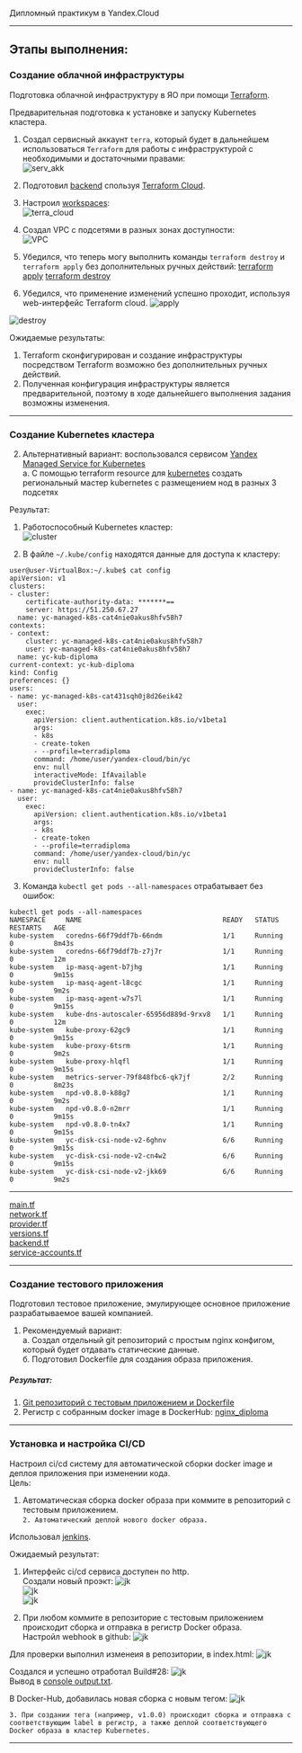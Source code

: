  Дипломный практикум в Yandex.Cloud

---
## Этапы выполнения:


### Создание облачной инфраструктуры

Подготовка облачной инфраструктуру в ЯО при помощи [Terraform](https://www.terraform.io/).

Предварительная подготовка к установке и запуску Kubernetes кластера.

1. Создал сервисный аккаунт `terra`, который будет в дальнейшем использоваться `Terraform` для работы с инфраструктурой с необходимыми и достаточными правами:  
![serv_akk](img/serv_akk.jpg)  

2. Подготовил [backend](https://www.terraform.io/docs/language/settings/backends/index.html) спользуя [Terraform Cloud](https://app.terraform.io/).
3. Настроил [workspaces](https://www.terraform.io/docs/language/state/workspaces.html):  
![terra_cloud](img/terra_cloud.jpg)  
  
4. Создал VPC с подсетями в разных зонах доступности:  
![VPC](img/VPC.jpg)  
  
5. Убедился, что теперь могу выполнить команды `terraform destroy` и `terraform apply` без дополнительных ручных действий:
[terraform apply](file/apply.txt)
[terraform destroy](file/destroy.txt)

6. Убедился, что применение изменений успешно проходит, используя web-интерфейс Terraform cloud.
![apply](img/apply.jpg)  
  
![destroy](img/destroy.jpg)  

Ожидаемые результаты:
1. Terraform сконфигурирован и создание инфраструктуры посредством Terraform возможно без дополнительных ручных действий.  
2. Полученная конфигурация инфраструктуры является предварительной, поэтому в ходе дальнейшего выполнения задания возможны изменения.  

---
### Создание Kubernetes кластера  

2. Альтернативный вариант: воспользовался сервисом [Yandex Managed Service for Kubernetes](https://cloud.yandex.ru/services/managed-kubernetes)  
  а. С помощью terraform resource для [kubernetes](https://registry.terraform.io/providers/yandex-cloud/yandex/latest/docs/resources/kubernetes_cluster) создать региональный мастер kubernetes с размещением нод в разных 3 подсетях      
    
Результат:  
1. Работоспособный Kubernetes кластер:   
![cluster](img/cluster.jpg)  

2. В файле `~/.kube/config` находятся данные для доступа к кластеру:   
```
user@user-VirtualBox:~/.kube$ cat config 
apiVersion: v1
clusters:
- cluster:
    certificate-authority-data: *******==
    server: https://51.250.67.27
  name: yc-managed-k8s-cat4nie0akus8hfv58h7
contexts:
- context:
    cluster: yc-managed-k8s-cat4nie0akus8hfv58h7
    user: yc-managed-k8s-cat4nie0akus8hfv58h7
  name: yc-kub-diploma
current-context: yc-kub-diploma
kind: Config
preferences: {}
users:
- name: yc-managed-k8s-cat431sqh0j8d26eik42
  user:
    exec:
      apiVersion: client.authentication.k8s.io/v1beta1
      args:
      - k8s
      - create-token
      - --profile=terradiploma
      command: /home/user/yandex-cloud/bin/yc
      env: null
      interactiveMode: IfAvailable
      provideClusterInfo: false
- name: yc-managed-k8s-cat4nie0akus8hfv58h7
  user:
    exec:
      apiVersion: client.authentication.k8s.io/v1beta1
      args:
      - k8s
      - create-token
      - --profile=terradiploma
      command: /home/user/yandex-cloud/bin/yc
      env: null
      provideClusterInfo: false
```

3. Команда `kubectl get pods --all-namespaces` отрабатывает без ошибок:  
```
kubectl get pods --all-namespaces 
NAMESPACE     NAME                                   READY   STATUS    RESTARTS   AGE
kube-system   coredns-66f79ddf7b-66ndm               1/1     Running   0          8m43s
kube-system   coredns-66f79ddf7b-z7j7r               1/1     Running   0          12m
kube-system   ip-masq-agent-b7jhg                    1/1     Running   0          9m15s
kube-system   ip-masq-agent-l8cgc                    1/1     Running   0          9m2s
kube-system   ip-masq-agent-w7s7l                    1/1     Running   0          9m15s
kube-system   kube-dns-autoscaler-65956d889d-9rxv8   1/1     Running   0          12m
kube-system   kube-proxy-62gc9                       1/1     Running   0          9m15s
kube-system   kube-proxy-6tsrm                       1/1     Running   0          9m2s
kube-system   kube-proxy-hlqfl                       1/1     Running   0          9m15s
kube-system   metrics-server-79f848fbc6-qk7jf        2/2     Running   0          8m23s
kube-system   npd-v0.8.0-k88g7                       1/1     Running   0          9m2s
kube-system   npd-v0.8.0-n2mrr                       1/1     Running   0          9m15s
kube-system   npd-v0.8.0-tn4x7                       1/1     Running   0          9m15s
kube-system   yc-disk-csi-node-v2-6ghnv              6/6     Running   0          9m15s
kube-system   yc-disk-csi-node-v2-cn4w2              6/6     Running   0          9m15s
kube-system   yc-disk-csi-node-v2-jkk69              6/6     Running   0          9m2s
```
---

[main.tf](mf/main.tf)  
[network.tf](mf/network.tf)  
[provider.tf](mf/provider.tf)  
[versions.tf](mf/versions.tf)  
[backend.tf](mf/backend.tf)  
[service-accounts.tf](mf/service-accounts.tf)  

---
### Создание тестового приложения

Подготовил тестовое приложение, эмулирующее основное приложение разрабатываемое вашей компанией.
1. Рекомендуемый вариант:  
   а. Создал отдельный git репозиторий с простым nginx конфигом, который будет отдавать статические данные.  
   б. Подготовил Dockerfile для создания образа приложения.  

##### Результат:
1. [Git репозиторий с тестовым приложением и Dockerfile](https://github.com/lint707/nginx_diploma)
2. Регистр с собранным docker image в DockerHub: [nginx_diploma](https://hub.docker.com/repository/docker/lint707/nginx_diploma/general)

---
### Установка и настройка CI/CD  

Настроил ci/cd систему для автоматической сборки docker image и деплоя приложения при изменении кода.  
Цель:  
1. Автоматическая сборка docker образа при коммите в репозиторий с тестовым приложением.  
`2. Автоматический деплой нового docker образа.`  

Использовал [jenkins](https://www.jenkins.io/).  

Ожидаемый результат:  

1. Интерфейс ci/cd сервиса доступен по http.  
Создали новый проэкт:
![jk](img/jenkins-06.jpg)  
![jk](img/jenkins-07.jpg)  
![jk](img/jenkins-08.jpg)  


2. При любом коммите в репозиторие с тестовым приложением происходит сборка и отправка в регистр Docker образа.  
Настройл webhook в github:
![jk](img/jenkins-03.jpg)

Для проверки выполнил изменеия в репозитории, в index.html:
![jk](img/jenkins-03.jpg)  

Создался и успешно отработал Build#28:
![jk](img/jenkins-04.jpg)  
Вывод в [console output.txt](file/output.txt).  

В Docker-Hub, добавилась новая сборка с новым тегом:
![jk](img/jenkins-05.jpg)  


`3. При создании тега (например, v1.0.0) происходит сборка и отправка с соответствующим label в регистр, а также деплой соответствующего Docker образа в кластер Kubernetes.`  

---
